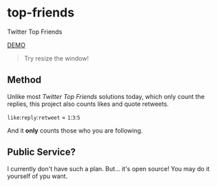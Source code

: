 # top-friends
Twitter Top Friends

[DEMO](https://top.maku.ml)
> Try resize the window!

## Method
Unlike most _Twitter Top Friends_ solutions today, which only count the replies,
this project also counts likes and quote retweets.

`like`:`reply`:`retweet` = `1`:`3`:`5`

And it **only** counts those who you are following.

## Public Service?
I currently don't have such a plan. But... it's open source! You may do it yourself of ypu want.
